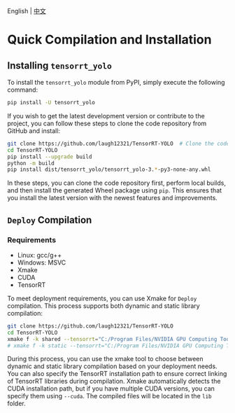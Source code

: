 English | [中文](../cn/build_and_install.md)

# Quick Compilation and Installation

## Installing `tensorrt_yolo`

To install the `tensorrt_yolo` module from PyPI, simply execute the following command:

```bash
pip install -U tensorrt_yolo
```

If you wish to get the latest development version or contribute to the project, you can follow these steps to clone the code repository from GitHub and install:

```bash
git clone https://github.com/laugh12321/TensorRT-YOLO  # Clone the code repository
cd TensorRT-YOLO
pip install --upgrade build
python -m build
pip install dist/tensorrt_yolo/tensorrt_yolo-3.*-py3-none-any.whl
```

In these steps, you can clone the code repository first, perform local builds, and then install the generated Wheel package using `pip`. This ensures that you install the latest version with the newest features and improvements.

## `Deploy` Compilation

### Requirements

- Linux: gcc/g++
- Windows: MSVC
- Xmake
- CUDA
- TensorRT

To meet deployment requirements, you can use Xmake for `Deploy` compilation. This process supports both dynamic and static library compilation:

```bash
git clone https://github.com/laugh12321/TensorRT-YOLO
cd TensorRT-YOLO
xmake f -k shared --tensorrt="C:/Program Files/NVIDIA GPU Computing Toolkit/TensorRT/v8.6.1.6"
# xmake f -k static --tensorrt="C:/Program Files/NVIDIA GPU Computing Toolkit/TensorRT/v8.6.1.6"
```

During this process, you can use the xmake tool to choose between dynamic and static library compilation based on your deployment needs. You can also specify the TensorRT installation path to ensure correct linking of TensorRT libraries during compilation. Xmake automatically detects the CUDA installation path, but if you have multiple CUDA versions, you can specify them using `--cuda`. The compiled files will be located in the `lib` folder.